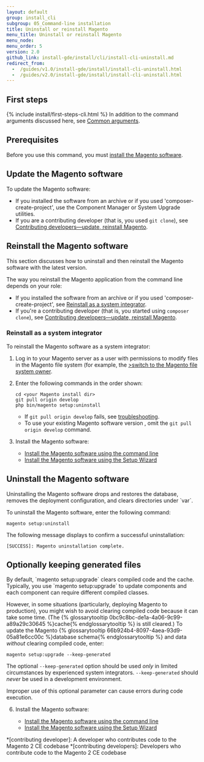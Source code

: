```yaml
---
layout: default
group: install_cli 
subgroup: 05_Command-line installation
title: Uninstall or reinstall Magento
menu_title: Uninstall or reinstall Magento
menu_node: 
menu_order: 5
version: 2.0
github_link: install-gde/install/cli/install-cli-uninstall.md
redirect_from:
  -  /guides/v1.0/install-gde/install/install-cli-uninstall.html
  -  /guides/v2.0/install-gde/install/install-cli-uninstall.html
---
```


<h2 id="instgde-cli-before">First steps</h2>
{% include install/first-steps-cli.html %}
In addition to the command arguments discussed here, see <a href="{{page.baseurl}}install-gde/install/cli/install-cli-subcommands.html#instgde-cli-subcommands-common">Common arguments</a>.

<h2 id="instgde-install-magento-prereq">Prerequisites</h2>
Before you use this command, you must <a href="{{page.baseurl}}install-gde/install/cli/install-cli-install.html">install the Magento software</a>.

<h2 id="instgde-install-magento-update">Update the Magento software</h2>
To update the Magento software:

*	If you installed the software from an archive or if you used 'composer-create-project', use the Component Manager or System Upgrade utilities.
*	If you are a contributing developer (that is, you used `git clone`), see <a href="{{page.baseurl}}install-gde/install/cli/dev_options.html">Contributing developers&mdash;update, reinstall Magento</a>.

<h2 id="instgde-install-magento-reinstall">Reinstall the Magento software</h2>
This section discusses how to uninstall and then reinstall the Magento software with the latest version.

The way you reinstall the Magento application from the command line depends on your role:

*	If you installed the software from an archive or if you used 'composer-create-project', see <a href="#instgde-install-reinst-update-sys">Reinstall as a system integrator</a>.
*	If you're a contributing developer (that is, you started using `composer clone`), see <a href="{{page.baseurl}}install-gde/install/cli/dev_options.html">Contributing developers&mdash;update, reinstall Magento</a>.


<h3 id="instgde-install-magento-reinst-dev">Reinstall as a system integrator</h3>
To reinstall the Magento software as a system integrator:

1.	Log in to your Magento server as a user with permissions to modify files in the Magento file system (for example, the <a href="{{page.baseurl}}install-gde/prereq/file-sys-perms-over.html">>switch to the Magento file system owner</a>.
2.	Enter the following commands in the order shown:

		cd <your Magento install dir>
		git pull origin develop
		php bin/magento setup:uninstall

	<div class="bs-callout bs-callout-info" id="info">
		<span class="glyphicon-class">
  			<ul><li>If <code>git pull origin develop</code> fails, see <a href="{{page.baseurl}}install-gde/trouble/git/tshoot_git-pull-origin.html">troubleshooting</a>. </li>
  				<li>To use your existing Magento software version , omit the <code>git pull origin develop</code> command.</li></ul></span>
	</div>

3.	Install the Magento software:

	*	<a href="{{page.baseurl}}install-gde/install/cli/install-cli-install.html#instgde-install-cli-magento">Install the Magento software using the command line</a>
	*	<a href="{{page.baseurl}}install-gde/install/install-web.html">Install the Magento software using the Setup Wizard</a>

<h2 id="instgde-install-uninstall">Uninstall the Magento software</h2>
Uninstalling the Magento software drops and restores the database, removes the deployment configuration, and clears directories under `var`.

To uninstall the Magento software, enter the following command:

	magento setup:uninstall

The following message displays to confirm a successful uninstallation:

	[SUCCESS]: Magento uninstallation complete.

<h2 id="instgde-install-keep">Optionally keeping generated files</h2>
By default, `magento setup:upgrade` clears compiled code and the cache. Typically, you use `magento setup:upgrade` to update components and each component can require different compiled classes.

However, in some situations (particularly, deploying Magento to production), you might wish to avoid clearing compiled code because it can take some time. (The {% glossarytooltip 0bc9c8bc-de1a-4a06-9c99-a89a29c30645 %}cache{% endglossarytooltip %} is still cleared.) To update the Magento {% glossarytooltip 66b924b4-8097-4aea-93d9-05a81e6cc00c %}database schema{% endglossarytooltip %} and data *without* clearing compiled code, enter:

	magento setup:upgrade --keep-generated

<div class="bs-callout bs-callout-warning">
    <p>The optional <code>--keep-generated</code> option should be used <em>only</em> in limited circumstances by experienced system integrators. <code>--keep-generated</code> should <em>never</em> be used in a development environment.</p>
    <p>Improper use of this optional parameter can cause errors during code execution.</p>
</div>


6.	Install the Magento software:

	*	<a href="{{page.baseurl}}install-gde/install/cli/install-cli-install.html#instgde-install-cli-magento">Install the Magento software using the command line</a>
	*	<a href="{{page.baseurl}}install-gde/install/install-web.html">Install the Magento software using the Setup Wizard</a>

*[contributing developer]: A developer who contributes code to the Magento 2 CE codebase
*[contributing developers]: Developers who contribute code to the Magento 2 CE codebase
